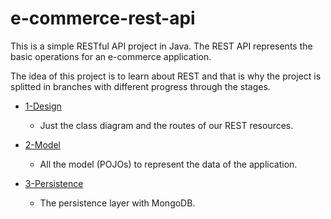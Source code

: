 # e-commerce-rest-api

This is a simple RESTful API project in Java. The REST API represents the basic operations for an e-commerce application.

The idea of this project is to learn about REST and that is why the project is splitted in branches with different progress through the stages.

* [1-Design](https://github.com/juanitodread/e-commerce-rest-api/tree/1-design)
  * Just the class diagram and the routes of our REST resources.
  
* [2-Model](https://github.com/juanitodread/e-commerce-rest-api/tree/2-model)
  * All the model (POJOs) to represent the data of the application.

* [3-Persistence](https://github.com/juanitodread/e-commerce-rest-api/tree/3-persistence)
  * The persistence layer with MongoDB.
